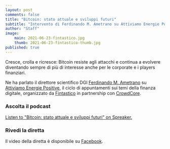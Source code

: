 ```yaml
---
layout: post
comments: false
title: "Bitcoin: stato attuale e sviluppi futuri"
subtitle: "Intervento di Ferdinando M. Ametrano su Attiviamo Energie Positive" 
author: "Staff"
image:
    main: 2021-06-23-fintastico.jpg
    thumb: 2021-06-23-fintastico-thumb.jpg
published: true
---
```


Cresce, crolla e ricresce: Bitcoin resiste agli attacchi e continua a evolvere diventando sempre di più di interesse anche per le corporate e i players finanziari.

Ne ha parlato il direttore scientifico DGI [Ferdinando M. Ametrano](http://ametrano.net/) su [Attiviamo Energie Positive](https://www.attiviamoenergiepositive.it/laboratori/scenarifintech/), il ciclo di appuntamenti sui temi della finanza digitale, organizzato da [Fintastico](https://www.fintastico.com/) in partnership con [CrowdCore](https://www.crowdcore.it/).

### Ascolta il podcast

<a class="spreaker-player" href="https://www.spreaker.com/user/12126395/bitcoin-stato-attuale-e-sviluppi-futuri" data-resource="episode_id=45413232" data-theme="light" data-playlist="false" data-cover="https://d3wo5wojvuv7l.cloudfront.net/images.spreaker.com/original/7d5235967d050991eee9a37b61a4f831.jpg" data-width="100%" data-height="400px">Listen to "Bitcoin: stato attuale e sviluppi futuri" on Spreaker.</a>
<script async src="https://widget.spreaker.com/widgets.js"></script>

### Rivedi la diretta

Il video della diretta è disponibile su [Facebook](https://www.facebook.com/produzionidalbasso/videos/1376085196103481).
